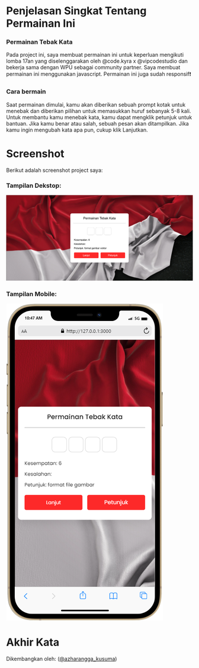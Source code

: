 # Penjelasan Singkat Tentang Permainan Ini

### Permainan Tebak Kata
Pada project ini, saya membuat permainan ini untuk keperluan mengikuti lomba 17an yang diselenggarakan oleh @code.kyra x @vipcodestudio dan bekerja sama dengan WPU sebagai community partner. Saya membuat permainan ini menggunakan javascript. Permainan ini juga sudah responsif❗️

### Cara bermain
Saat permainan dimulai, kamu akan diberikan sebuah prompt kotak untuk menebak dan diberikan pilihan untuk memasukkan huruf sebanyak 5-8 kali. Untuk membantu kamu menebak kata, kamu dapat mengklik petunjuk untuk bantuan. Jika kamu benar atau salah, sebuah pesan akan ditampilkan. Jika kamu ingin mengubah kata apa pun, cukup klik Lanjutkan. 

# Screenshot
Berikut adalah screenshot project saya:

### Tampilan Dekstop:
![screenshot](assets/img/dekstop.png) 

### Tampilan Mobile:
![screenshot](assets/img/mobile.png)

# Akhir Kata
Dikembangkan oleh:
([@azharangga_kusuma](https://instagram.com/azharangga_kusuma))